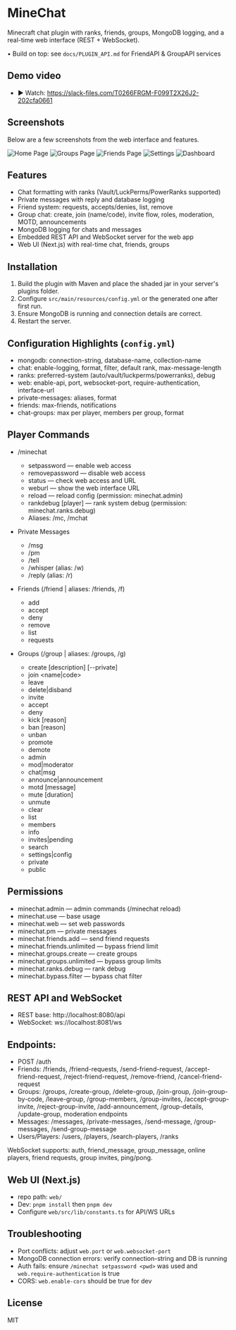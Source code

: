 # MineChat

Minecraft chat plugin with ranks, friends, groups, MongoDB logging, and a real-time web interface (REST + WebSocket).

• Build on top: see `docs/PLUGIN_API.md` for FriendAPI & GroupAPI services

## Demo video
- ▶ Watch: https://slack-files.com/T0266FRGM-F099T2X26J2-202cfa0661

## Screenshots

Below are a few screenshots from the web interface and features.

![Home Page](gallery/Screenshot%202025-08-11%20114448.png)
![Groups Page](gallery/Screenshot%202025-08-11%20110908.png)
![Friends Page](gallery/Screenshot%202025-08-11%20104511.png)
![Settings](gallery/Screenshot%202025-08-11%20114605.png)
![Dashboard](gallery/Screenshot%20(465).png)

## Features
- Chat formatting with ranks (Vault/LuckPerms/PowerRanks supported)
- Private messages with reply and database logging
- Friend system: requests, accepts/denies, list, remove
- Group chat: create, join (name/code), invite flow, roles, moderation, MOTD, announcements
- MongoDB logging for chats and messages
- Embedded REST API and WebSocket server for the web app
- Web UI (Next.js) with real-time chat, friends, groups

## Installation
1. Build the plugin with Maven and place the shaded jar in your server's plugins folder.
2. Configure `src/main/resources/config.yml` or the generated one after first run.
3. Ensure MongoDB is running and connection details are correct.
4. Restart the server.

## Configuration Highlights (`config.yml`)
- mongodb: connection-string, database-name, collection-name
- chat: enable-logging, format, filter, default rank, max-message-length
- ranks: preferred-system (auto/vault/luckperms/powerranks), debug
- web: enable-api, port, websocket-port, require-authentication, interface-url
- private-messages: aliases, format
- friends: max-friends, notifications
- chat-groups: max per player, members per group, format

## Player Commands

- /minechat
	- setpassword <password> — enable web access
	- removepassword — disable web access
	- status — check web access and URL
	- weburl — show the web interface URL
	- reload — reload config (permission: minechat.admin)
	- rankdebug [player] — rank system debug (permission: minechat.ranks.debug)
	- Aliases: /mc, /mchat

- Private Messages
	- /msg <player> <message>
	- /pm <player> <message>
	- /tell <player> <message>
	- /whisper <player> <message> (alias: /w)
	- /reply <message> (alias: /r)

- Friends (/friend | aliases: /friends, /f)
	- add <player>
	- accept <player>
	- deny <player>
	- remove <player>
	- list
	- requests

- Groups (/group | aliases: /groups, /g)
	- create <name> [description] [--private]
	- join <name|code>
	- leave <group>
	- delete|disband <group>
	- invite <group> <player>
	- accept <group>
	- deny <group>
	- kick <group> <player> [reason]
	- ban <group> <player> [reason]
	- unban <group> <player>
	- promote <group> <player>
	- demote <group> <player>
	- admin <group> <player>
	- mod|moderator <group> <player>
	- chat|msg <group> <message>
	- announce|announcement <group> <message>
	- motd <group> [message]
	- mute <group> <player> [duration]
	- unmute <group> <player>
	- clear <group>
	- list
	- members <group>
	- info <group>
	- invites|pending
	- search <query>
	- settings|config <group>
	- private <group>
	- public <group>

## Permissions
- minechat.admin — admin commands (/minechat reload)
- minechat.use — base usage
- minechat.web — set web passwords
- minechat.pm — private messages
- minechat.friends.add — send friend requests
- minechat.friends.unlimited — bypass friend limit
- minechat.groups.create — create groups
- minechat.groups.unlimited — bypass group limits
- minechat.ranks.debug — rank debug
- minechat.bypass.filter — bypass chat filter

## REST API and WebSocket
- REST base: http://localhost:8080/api
- WebSocket: ws://localhost:8081/ws

## Endpoints:
- POST /auth
- Friends: /friends, /friend-requests, /send-friend-request, /accept-friend-request, /reject-friend-request, /remove-friend, /cancel-friend-request
- Groups: /groups, /create-group, /delete-group, /join-group, /join-group-by-code, /leave-group, /group-members, /group-invites, /accept-group-invite, /reject-group-invite, /add-announcement, /group-details, /update-group, moderation endpoints
- Messages: /messages, /private-messages, /send-message, /group-messages, /send-group-message
- Users/Players: /users, /players, /search-players, /ranks

WebSocket supports: auth, friend_message, group_message, online players, friend requests, group invites, ping/pong.

## Web UI (Next.js)
- repo path: `web/`
- Dev: `pnpm install` then `pnpm dev`
- Configure `web/src/lib/constants.ts` for API/WS URLs

## Troubleshooting
- Port conflicts: adjust `web.port` or `web.websocket-port`
- MongoDB connection errors: verify connection-string and DB is running
- Auth fails: ensure `/minechat setpassword <pwd>` was used and `web.require-authentication` is true
- CORS: `web.enable-cors` should be true for dev

## License
MIT